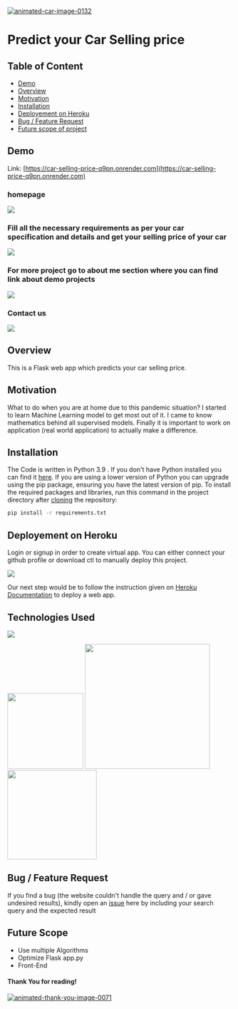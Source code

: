 
<a href="https://www.animatedimages.org/cat-cars-67.htm"><img src="https://www.animatedimages.org/data/media/67/animated-car-image-0132.gif" border="0" alt="animated-car-image-0132" /></a>



# Predict your Car Selling price


## Table of Content
  * [Demo](#demo)
  * [Overview](#overview)
  * [Motivation](#motivation)
  * [Installation](#installation)
  * [Deployement on Heroku](#deployement-on-heroku)
  * [Bug / Feature Request](#bug---feature-request)
  * [Future scope of project](#future-scope)


## Demo
Link: [https://car-selling-price-q9pn.onrender.com](https://car-selling-price-q9pn.onrender.com)

### homepage

<a href="https://imgflip.com/gif/5uqp0d"><img src="https://i.imgflip.com/5uqp0d.gif"></a> 

### Fill all the necessary requirements as per your car specification and details and get your selling price of your car


<a href="https://imgflip.com/gif/5uqq3o"><img src="https://i.imgflip.com/5uqq3o.gif"></a>

### For more project go to about me section where you can find link about demo projects

<a href="https://imgflip.com/gif/5uqqih"><img src="https://i.imgflip.com/5uqqih.gif"></a>

### Contact us 

<a href="https://imgflip.com/gif/5uqqot"><img src="https://i.imgflip.com/5uqqot.gif"></a>

## Overview
This is a Flask web app which predicts your car selling price.

## Motivation
What to do when you are at home due to this pandemic situation? I started to learn Machine Learning model to get most out of it. I came to know mathematics behind all supervised models. Finally it is important to work on application (real world application) to actually make a difference.

## Installation
The Code is written in Python 3.9 . If you don't have Python installed you can find it [here](https://www.python.org/downloads/). If you are using a lower version of Python you can upgrade using the pip package, ensuring you have the latest version of pip. To install the required packages and libraries, run this command in the project directory after [cloning](https://www.howtogeek.com/451360/how-to-clone-a-github-repository/) the repository:
```bash
pip install -r requirements.txt
```

## Deployement on Heroku
Login or signup in order to create virtual app. You can either connect your github profile or download ctl to manually deploy this project.

[![](https://i.imgur.com/dKmlpqX.png)](https://heroku.com)

Our next step would be to follow the instruction given on [Heroku Documentation](https://devcenter.heroku.com/articles/getting-started-with-python) to deploy a web app.


## Technologies Used

![](https://forthebadge.com/images/badges/made-with-python.svg)

[<img target="_blank" src="https://flask.palletsprojects.com/en/1.1.x/_images/flask-logo.png" width=170>](https://flask.palletsprojects.com/en/1.1.x/) [<img target="_blank" src="https://number1.co.za/wp-content/uploads/2017/10/gunicorn_logo-300x85.png" width=280>](https://gunicorn.org) [<img target="_blank" src="https://scikit-learn.org/stable/_static/scikit-learn-logo-small.png" width=200>](https://scikit-learn.org/stable/) 


## Bug / Feature Request

If you find a bug (the website couldn't handle the query and / or gave undesired results), kindly open an [issue](https://github.com/Bhavanamish01/Flight-Price-Prediction/issues) here by including your search query and the expected result

## Future Scope

* Use multiple Algorithms
* Optimize Flask app.py
* Front-End

#### Thank You for reading!
<a href="https://www.animatedimages.org/cat-thank-you-466.htm"><img src="https://www.animatedimages.org/data/media/466/animated-thank-you-image-0071.gif" border="0" alt="animated-thank-you-image-0071" /></a>

